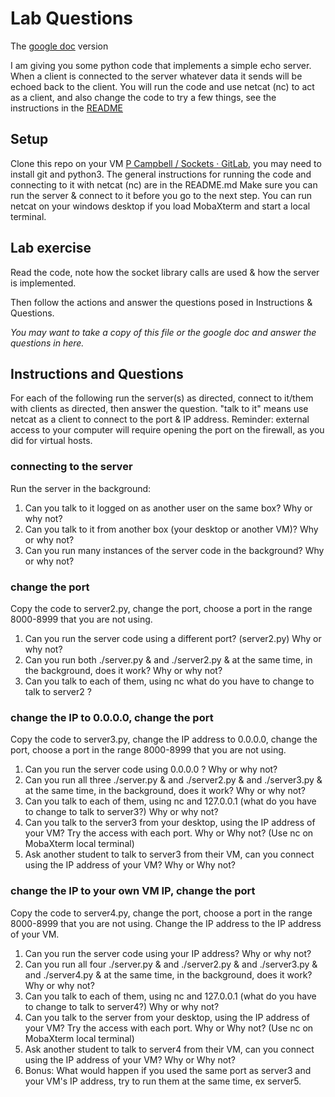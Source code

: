 # Lab Questions
The [google doc](https://docs.google.com/document/d/12N2yYORlikxGNZVFl1lPnkZsG-sZ3rRYh3WN0cb1HZI/edit) version

I am giving you some python code that implements a simple echo server.  When a client is connected to the server whatever data it sends will be echoed back to the client.    You will run the code and use netcat (nc) to act as a client, and also change the code to try a few things, see the instructions in the [README](README.md)

## Setup 

Clone this repo on your VM  [P Campbell / Sockets · GitLab](https://gitlab.com/campbe13/sockets-lab/), you may need to install git  and python3.   The general instructions for running the code and connecting to it with netcat (nc) are in the README.md  Make sure you can run the server & connect to it before you go to the next step.
You can run netcat on your windows desktop if you load MobaXterm and start a local terminal.

## Lab exercise

Read the code, note how the socket library calls are used & how the server is implemented. 

Then  follow the actions and answer the questions posed in Instructions & Questions.    

_You may want to take a copy of this file or the google doc and answer the questions in here._

## **Instructions and Questions**

For each of the following run the server(s) as directed, connect to it/them with clients as directed, then answer the question. "talk to it" means use netcat as a client to connect to the port & IP address.   Reminder: external access to your computer will require opening the port on the firewall, as you did for virtual hosts. 

### **connecting to the server**

Run the server in the background:

1. Can you talk to it logged on as another user on the same box? Why or why not?
2. Can you talk to it from another box (your desktop or another VM)? Why or why not?
3. Can you run many instances of the server code in the background? Why or why not?


### **change the port**

Copy the code to server2.py, change the port, choose a port in the range 8000-8999 that you are not using.  

1. Can you run the server code using a different port?  (server2.py) Why or why not?
2. Can you run both ./server.py & and ./server2.py & at the same time, in the background, does it work? Why or why not?
3. Can you talk to each of them, using nc what do you have to change to talk to server2 ?

### **change the IP to 0.0.0.0, change the port**

Copy the code to server3.py, change the IP address to 0.0.0.0, change the port, choose a port in the range 8000-8999 that you are not using.

1. Can you run the server code using 0.0.0.0 ?  Why or why not?
2. Can you run all three ./server.py & and ./server2.py & and ./server3.py & at the same time, in the background, does it work? Why or why not?
3. Can you talk to each of them, using nc and 127.0.0.1 (what do you have to change to talk to server3?)  Why or why not?
4. Can you talk to the server3 from your desktop, using the IP address of your VM? Try the access  with each port. Why or Why not?   (Use nc on MobaXterm local terminal)
5. Ask another student to talk to server3 from their VM, can you connect using the IP address of your VM? Why or Why not?


### **change the IP to your own VM IP, change the port**

Copy the code to server4.py, change the port, choose a port in the range 8000-8999 that you are not using. Change the IP address to the IP address of your VM.

1. Can you run the server code using your IP address? Why or why not?
2. Can you run all four ./server.py & and ./server2.py & and ./server3.py & and ./server4.py & at the same time, in the background, does it work? Why or why not?
3. Can you talk to each of them, using nc and 127.0.0.1 (what do you have to change to talk to server4?) Why or why not?
4. Can you talk to the server from your desktop, using the IP address of your VM? Try the access  with each port. Why or Why not?    (Use nc on MobaXterm local terminal)
5. Ask another student to talk to server4 from their VM, can you connect using the IP address of your VM? Why or Why not?
6. Bonus: What would happen if you used the same port as server3 and your VM's IP address, try to run them at the same time, ex server5.
